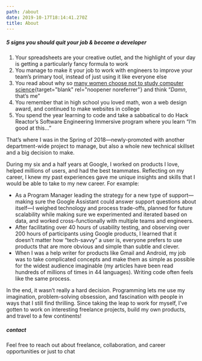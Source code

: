 ```yaml
---
path: /about
date: 2019-10-17T18:14:41.270Z
title: About
---
```


##### 5 signs you should quit your job & become a developer

1. Your spreadsheets are your creative outlet, and the highlight of your day is getting a particularly fancy formula to work
2. You manage to make it your job to work with engineers to improve your team’s primary tool, instead of just using it like everyone else
3. You read about why so [many women choose not to study computer science](https://www.nytimes.com/2019/02/13/magazine/women-coding-computer-programming.html){target="blank" rel="noopener noreferrer"} and think “_Damn_, that’s me”
4. You remember that in high school you loved math, won a web design award, and continued to make websites in college
5. You spend the year learning to code and take a sabbatical to do Hack Reactor’s Software Engineering Immersive program where you learn “I’m good at this…”

That’s where I was in the Spring of 2018—newly-promoted with another department-wide project to manage, but also a whole new technical skillset and a big decision to make.

During my six and a half years at Google, I worked on products I love, helped millions of users, and had the best teammates. Reflecting on my career, I knew my past experiences gave me unique insights and skills that I would be able to take to my new career. For example:

- As a Program Manager leading the strategy for a new type of support—making sure the Google Assistant could answer support questions about itself—I weighed technology and process trade-offs, planned for future scalability while making sure we experimented and iterated based on data, and worked cross-functionally with multiple teams and engineers.
- After facilitating over 40 hours of usability testing, and observing over 200 hours of participants using Google products, I learned that it doesn’t matter how “tech-savvy” a user is, everyone prefers to use products that are more obvious and simple than subtle and clever.
- When I was a help writer for products like Gmail and Android, my job was to take complicated concepts and make them as simple as possible for the widest audience imaginable (my articles have been read hundreds of millions of times in 44 languages). Writing code often feels like the same process.

In the end, it wasn’t really a hard decision. Programming lets me use my imagination, problem-solving obsession, and fascination with people in ways that I still find thrilling. Since taking the leap to work for myself, I’ve gotten to work on interesting freelance projects, build my own products, and travel to a few continents!

##### contact

Feel free to reach out about freelance, collaboration, and career opportunities or just to chat
